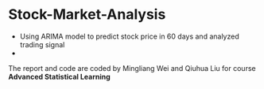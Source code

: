 # Stock-Market-Analysis

* Using ARIMA model to predict stock price in 60 days and analyzed trading signal
* 
The report and code are coded by Mingliang Wei and Qiuhua Liu for course **Advanced Statistical Learning**
